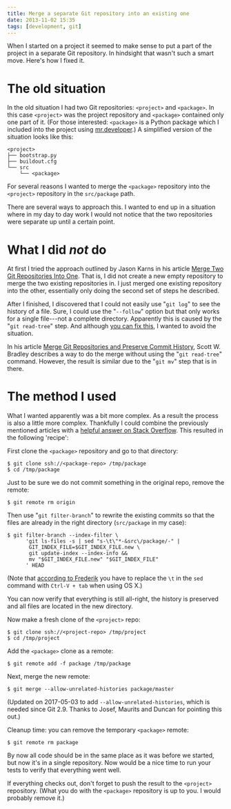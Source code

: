 ```yaml
---
title: Merge a separate Git repository into an existing one
date: 2013-11-02 15:35
tags: [development, git]
---
```


When I started on a project it seemed to make sense to put a part of
the project in a separate Git repository. In hindsight that wasn't
such a smart move. Here's how I fixed it.

# The old situation

In the old situation I had two Git repositories: `<project>` and
`<package>`. In this case `<project>` was the project repository and
`<package>` contained only one part of it. (For those interested:
`<package>` is a Python package which I included into the project
using [mr.developer](https://pypi.python.org/pypi/mr.developer/).) A
simplified version of the situation looks like this:

    <project>
    ├── bootstrap.py
    ├── buildout.cfg
    └── src
        └── <package>

For several reasons I wanted to merge the `<package>` repository into
the `<project>` repository in the `src/package` path.

There are several ways to approach this. I wanted to end up in a
situation where in my day to day work I would not notice that the two
repositories were separate up until a certain point.

# What I did *not* do

At first I tried the approach outlined by Jason Karns in his article
[Merge Two Git Repositories Into One](http://jasonkarns.com/blog/merge-two-git-repositories-into-one/). That
is, I did not create a new empty repository to merge the two existing
repositories in. I just merged one existing repository into the other,
essentially only doing the second set of steps he described.

After I finished, I discovered that I could not easily use "`git log`"
to see the history of a file. Sure, I could use the "`--follow`" option
but that only works for a single file---not a complete
directory. Apparently this is caused by the "`git read-tree`" step. And
although
[you can fix this](http://stackoverflow.com/a/19402332/122661), I
wanted to avoid the situation.

In his article
[Merge Git Repositories and Preserve Commit History](http://scottwb.com/blog/2012/07/14/merge-git-repositories-and-preseve-commit-history/),
Scott W. Bradley describes a way to do the merge without using the
"`git read-tree`" command. However, the result is similar due to the
"`git mv`" step that is in there.

# The method I used

What I wanted apparently was a bit more complex. As a result the
process is also a little more complex. Thankfully I could combine the
previously mentioned articles with a
[helpful answer on Stack Overflow](http://stackoverflow.com/a/13060513/122661). This
resulted in the following 'recipe':

First clone the `<package>` repository and go to that directory:

    $ git clone ssh://<package-repo> /tmp/package
    $ cd /tmp/package

Just to be sure we do not commit something in the original repo,
remove the remote:

    $ git remote rm origin

Then use "`git filter-branch`" to rewrite the existing commits so that
the files are already in the right directory (`src/package` in my case):

    $ git filter-branch --index-filter \
          'git ls-files -s | sed "s-\t\"*-&src\/package/-" |
           GIT_INDEX_FILE=$GIT_INDEX_FILE.new \
           git update-index --index-info &&
           mv "$GIT_INDEX_FILE.new" "$GIT_INDEX_FILE"
          ' HEAD

(Note that
[according to Frederik](http://stackoverflow.com/questions/13060356/git-log-shows-very-little-after-doing-a-read-tree-merge/13060513#comment44550628_13060513)
you have to replace the `\t` in the `sed` command with `Ctrl-V + tab` when
using OS X.)

You can now verify that everything is still all-right, the history is
preserved and all files are located in the new directory.

Now make a fresh clone of the `<project>` repo:

    $ git clone ssh://<project-repo> /tmp/project
    $ cd /tmp/project

Add the `<package>` clone as a remote:

    $ git remote add -f package /tmp/package

Next, merge the new remote:

    $ git merge --allow-unrelated-histories package/master

(Updated on 2017-05-03 to add `--allow-unrelated-histories`, which is
needed since Git 2.9. Thanks to Josef, Maurits and Duncan for pointing
this out.)

Cleanup time: you can remove the temporary `<package>` remote:

    $ git remote rm package

By now all code should be in the same place as it was before we
started, but now it's in a single repository. Now would be a nice time
to run your tests to verify that everything went well.

If everything checks out, don't forget to push the result to the
`<project>` repository. (What you do with the `<package>` repository
is up to you. I would probably remove it.)
